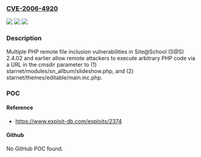 ### [CVE-2006-4920](https://cve.mitre.org/cgi-bin/cvename.cgi?name=CVE-2006-4920)
![](https://img.shields.io/static/v1?label=Product&message=n%2Fa&color=blue)
![](https://img.shields.io/static/v1?label=Version&message=n%2Fa&color=blue)
![](https://img.shields.io/static/v1?label=Vulnerability&message=n%2Fa&color=brighgreen)

### Description

Multiple PHP remote file inclusion vulnerabilities in Site@School (S@S) 2.4.02 and earlier allow remote attackers to execute arbitrary PHP code via a URL in the cmsdir parameter to (1) starnet/modules/sn_allbum/slideshow.php, and (2) starnet/themes/editable/main.inc.php.

### POC

#### Reference
- https://www.exploit-db.com/exploits/2374

#### Github
No GitHub POC found.

